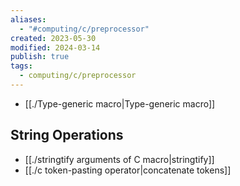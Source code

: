 ```yaml
---
aliases:
  - "#computing/c/preprocessor"
created: 2023-05-30
modified: 2024-03-14
publish: true
tags:
  - computing/c/preprocessor
---
```

- [[./Type-generic macro|Type-generic macro]]
## String Operations
- [[./stringtify arguments of C macro|stringtify]]
- [[./c token-pasting operator|concatenate tokens]]